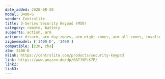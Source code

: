```yaml
---
date_added: 2020-08-30
model: 3400-G
vendor: Centralite
title: 3-Series Security Keypad (MSO)
category: remote, battery
supports: action, arm
actions: disarm, arm_day_zones, arm_night_zones, arm_all_zones, invalid_code, emergency
zigbeemodel: ['3400-D', '3400']
compatible: [z2m, zha]
z2m: 3400-D
mlink: https://centralite.com/products/security-keypad
link: https://www.amazon.de/dp/B07JVPLK7P/
link2: 
link3: 
---
```


